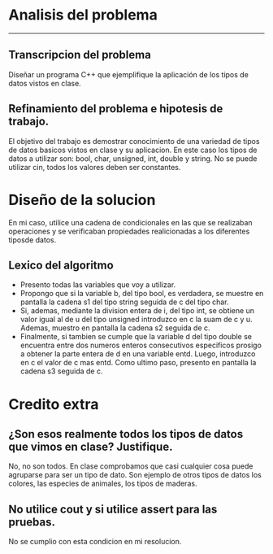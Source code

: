 # Analisis del problema

---
## Transcripcion del problema

Diseñar un programa C++ que ejemplifique la aplicación de los tipos de datos vistos en clase.

## Refinamiento del problema e hipotesis de trabajo.

El objetivo del trabajo es demostrar conocimiento de una variedad de tipos de datos basicos vistos en clase y su aplicacion.
En este caso los tipos de datos a utilizar son: bool, char, unsigned, int, double y string.
No se puede utilizar cin, todos los valores deben ser constantes. 

# Diseño de la solucion 

En mi caso, utilice una cadena de condicionales en las que se realizaban operaciones y se verificaban propiedades realicionadas a los diferentes tiposde datos.

## Lexico del algoritmo

- Presento todas las variables que voy a utilizar.
- Propongo que si la variable b, del tipo bool, es verdadera, se muestre en pantalla la cadena s1 del tipo string seguida de c del tipo char.
- Si, ademas, mediante la division entera de i, del tipo int, se obtiene un valor igual al de u del tipo unsigned introduzco en c la suam de c y u.
Ademas, muestro en pantalla la cadena s2 seguida de c.
- Finalmente, si tambien se cumple que la variable d del tipo double se encuentra entre dos numeros enteros consecutivos especificos prosigo a 
obtener la parte entera de d en una variable entd. 
Luego, introduzco en c el valor de c mas entd. Como ultimo paso, presento en pantalla la cadena s3 seguida de c.

# Credito extra

## ¿Son esos realmente todos los tipos de datos que vimos en clase? Justifique.

No, no son todos. En clase comprobamos que casi cualquier cosa puede agruparse para ser un tipo de dato. 
Son ejemplo de otros tipos de datos los colores, las especies de animales, los tipos de maderas.

## No utilice cout y si utilice assert para las pruebas.

No se cumplio con esta condicion en mi resolucion.


